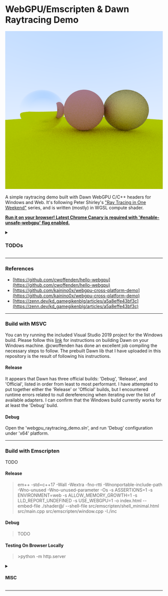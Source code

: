 # WebGPU/Emscripten & Dawn Raytracing Demo

![](512x512.png "")

A simple raytracing demo built with Dawn WebGPU C/C++ headers for Windows and Web. It's following Peter Shirley's ["Ray Tracing in One Weekend"](https://raytracing.github.io/) series, and is written (mostly) in WGSL compute shader.

[**Run it on your browser! Latest Chrome Canary is required with '#enable-unsafe-webgpu' flag enabled.**](https://yuneismyname.com/demos/raytracing/)

<details>
<summary><h3>TODOs</h3></summary>

The current method to obtain a device in an Emscripten build involves using the 'wgpuInstanceRequestAdapter' and 'wgpuAdapterRequestDevice' functions, which internally call JavaScript functions. For further details, please refer to this [link](https://github.com/kainino0x/webgpu-cross-platform-demo/blob/8e1a5883f2d29a3030e813c0ccfaddea4f6398b5/main.cpp#L51). It appears that these functions are asynchronous in nature, and therefore the remaining initialization steps (such as creating a swap chain and initializing pipelines) should be performed within the callback function.

Another way to obtain a device in an Emscripten build is by using the function 'emscripten_webgpu_get_device()'. However, it appears that manually setting 'Module["preinitializedWebGPUDevice"]' in either JavaScript or HTML is required before calling this function. Several existing projects, notably @cwoffenden's ["Hello, Triangle"](https://github.com/cwoffenden/hello-webgpu/blob/6ada98bea21ad7283fb3a88b91d94b28f87ea190/src/ems/glue.cpp#L35) and @ocornut's [Dear ImGui](https://github.com/ocornut/imgui/blob/e8206db829f7c5d9a07985a2e2a8de6769cac64d/examples/example_emscripten_wgpu/web/index.html#L66), have demonstrated this approach. For further information, please refer to @mewmew-tea's [article](https://zenn.dev/kd_gamegikenblg/articles/a5a8effe43bf3c#%E3%81%8A%E3%81%BE%E3%81%91%EF%BC%92%EF%BC%9Adevice%E5%8F%96%E5%BE%97%E3%81%AE%E3%82%A2%E3%83%97%E3%83%AD%E3%83%BC%E3%83%81).

The current implementation is a bit messy, as I added Emscripten build-specific code into the main function as a last resort to overcome asynchronous issues. However, I plan to clean up the codebase for modularity and refine the code further, particularly if I decide to continue following up on Peter Shirley's later volumes.

</details>

---

### References
- [https://github.com/cwoffenden/hello-webgpu](https://github.com/cwoffenden/hello-webgpu)
- [https://github.com/kainino0x/webgpu-cross-platform-demo](https://github.com/kainino0x/webgpu-cross-platform-demo)
- [https://zenn.dev/kd_gamegikenblg/articles/a5a8effe43bf3c](https://zenn.dev/kd_gamegikenblg/articles/a5a8effe43bf3c)

---

### Build with MSVC
You can try running the included Visual Studio 2019 project for the Windows build. Please follow this [link](https://github.com/cwoffenden/hello-webgpu/tree/6ada98bea21ad7283fb3a88b91d94b28f87ea190/lib#building-windows-dawn-and-optionally-angle) for instructions on building Dawn on your Windows machine. @cwoffenden has done an excellent job compiling the necessary steps to follow. The prebuilt Dawn lib that I have uploaded in this repository is the result of following his instructions.

#### Release
It appears that Dawn has three official builds: 'Debug', 'Release', and 'Official', listed in order from least to most performant. I have attempted to put together either the 'Release' or 'Official' builds, but I encountered runtime errors related to null dereferencing when iterating over the list of available adapters. I can confirm that the Windows build currently works for at least the 'Debug' build.

#### Debug
Open the 'webgpu_raytracing_demo.sln', and run 'Debug' configuration under 'x64' platform.

---

### Build with Emscripten
TODO

#### Release
> em++ -std=c++17 -Wall -Wextra -fno-rtti -Wnonportable-include-path -Wno-unused -Wno-unused-parameter -Os -s ASSERTIONS=1 -s ENVIRONMENT=web -s ALLOW_MEMORY_GROWTH=1 -s LLD_REPORT_UNDEFINED -s USE_WEBGPU=1 -o index.html --embed-file ./shader@/ --shell-file src/emscripten/shell_minimal.html src/main.cpp src/emscripten/window.cpp -I./inc

#### Debug
> TODO

#### Testing On Browser Locally
> \>python -m http.server

<details>
<summary><h4>MISC</h4></summary>

#### Compiler & Linker Flags

##### References
- [https://emscripten.org/docs/tools_reference/emcc.html](https://emscripten.org/docs/tools_reference/emcc.html)
- [https://gcc.gnu.org/onlinedocs/gcc/Warning-Options.html#Warning-Options](https://gcc.gnu.org/onlinedocs/gcc/Warning-Options.html#Warning-Options)
- [https://gcc.gnu.org/onlinedocs/gcc/C_002b_002b-Dialect-Options.html#C_002b_002b-Dialect-Options](https://gcc.gnu.org/onlinedocs/gcc/C_002b_002b-Dialect-Options.html#C_002b_002b-Dialect-Options)

"Most clang options will work, as will gcc options (...) To see the full list of Clang options supported on the version of Clang used by Emscripten, run clang --help."
e.g.) clang --help | findstr /c:"no-rtti"

- `-std=c++17`
TODO

- `-Wall`
TODO

- `-Wextra`
TODO

- `-fno-rtti`
"Disable generation of information about every class with virtual functions for use by the C++ run-time type identification features (dynamic_cast and typeid). If you don’t use those parts of the language, you can save some space by using this flag."

 - `-Os`
The compiler will use a variety of optimization techniques to reduce the size of the resulting binary file. This can include things like removing unnecessary code, inlining functions, and using smaller data types.

- `-s ASSERTIONS=1`
Emscripten will add assertions to the compiled code, which can help catch programming errors and bugs at runtime. However, assertions can also have some performance overhead, as they add extra instructions to the compiled code. Therefore, it is generally recommended to disable assertions in production builds to maximize performance.

- `-s ENVIRONMENT=web`
This particular flag specifies the target environment for the compiled code, setting it to "web". Emscripten will apply various optimizations to the compiled code that are specific to web environments, such as providing better integration with JavaScript and the DOM, using asynchronous I/O, and optimizing for smaller code size and faster load times.

- `-s ALLOW_MEMORY_GROWTH=1`
Emscripten will disable dynamic memory growth, which can be useful in cases where the amount of memory needed by the compiled code is known in advance. However, if the compiled code attempts to allocate more memory than was allocated at startup, it will fail and the program may crash.

- `-s LLD_REPORT_UNDEFINED`
LLD linker (a linker designed to be used with LLVM-based compilers) will report any undefined symbols encountered during the linking process. It can be useful for identifying missing dependencies or debugging linking issues.

- `-s USE_WEBGPU=1`
TODO

"Each of these specific warning options also has a negative form beginning ‘-Wno-’ to turn off warnings; (...)."

- `-Wnonportable-include-path` 
If the path is non-portable, meaning it is specific to a certain platform or environment, the Clang compiler may issue a warning indicating that the path is non-portable.

- `-Wunused-parameter`
"Warn whenever a function parameter is unused aside from its declaration. To suppress this warning use the unused attribute (see Variable Attributes)."

</details>

---